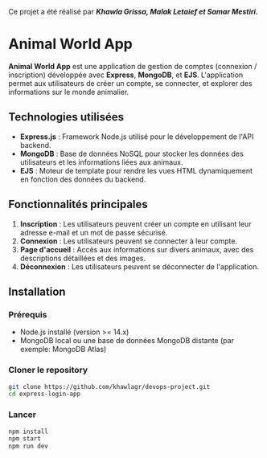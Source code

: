 
Ce projet a été réalisé par ***Khawla Grissa, Malak Letaief et Samar Mestiri.***


# Animal World App

**Animal World App** est une application de gestion de comptes (connexion / inscription) développée avec **Express**, **MongoDB**, et **EJS**. L'application permet aux utilisateurs de créer un compte, se connecter, et explorer des informations sur le monde animalier.

## Technologies utilisées

- **Express.js** : Framework Node.js utilisé pour le développement de l'API backend.
- **MongoDB** : Base de données NoSQL pour stocker les données des utilisateurs et les informations liées aux animaux.
- **EJS** : Moteur de template pour rendre les vues HTML dynamiquement en fonction des données du backend.

## Fonctionnalités principales

1. **Inscription** : Les utilisateurs peuvent créer un compte en utilisant leur adresse e-mail et un mot de passe sécurisé.
2. **Connexion** : Les utilisateurs peuvent se connecter à leur compte.
3. **Page d'accueil** : Accès aux informations sur divers animaux, avec des descriptions détaillées et des images.
4. **Déconnexion** : Les utilisateurs peuvent se déconnecter de l'application.

## Installation

### Prérequis

- Node.js installé (version >= 14.x)
- MongoDB local ou une base de données MongoDB distante (par exemple: MongoDB Atlas)

### Cloner le repository

```bash
git clone https://github.com/khawlagr/devops-project.git
cd express-login-app
```

### Lancer

```bash
npm install
npm start
npm run dev 
```
